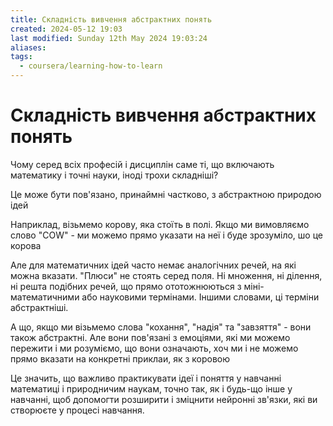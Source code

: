 ```yaml
---
title: Складність вивчення абстрактних понять
created: 2024-05-12 19:03
last modified: Sunday 12th May 2024 19:03:24
aliases: 
tags:
  - coursera/learning-how-to-learn
---
```

# Складність вивчення абстрактних понять

Чому серед всіх професій і дисциплін саме ті, що включають математику і точні науки, іноді трохи складніші?

Це може бути пов'язано, принаймні частково, з абстрактною природою ідей

Наприклад, візьмемо корову, яка стоїть в полі. Якщо ми вимовляємо слово "COW" - ми можемо прямо указати на неї і буде зрозуміло, шо це корова

Але для математичних ідей часто немає аналогічних речей, на які можна вказати. "Плюси" не стоять серед поля. Ні множення, ні ділення, ні решта подібних речей, що прямо ототожнюються з міні-математичними або науковими термінами. Іншими словами, ці терміни абстрактніші.


А що, якщо ми візьмемо слова "кохання", "надія" та "завзяття" - вони також абстрактні. Але вони пов'язані з емоціями, які ми можемо пережити і ми розуміємо, що вони означають, хоч ми і не можемо прямо вказати на конкретні приклаи, як з коровою

Це значить, що важливо практикувати ідеї і поняття у навчанні математиці і природничим наукам, точно так, як і будь-що інше у навчанні, щоб допомогти розширити і зміцнити нейронні зв'язки, які ви створюєте у процесі навчання.